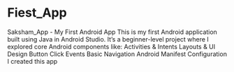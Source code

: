 

















































# Fiest_App
Saksham_App - My First Android App This is my first Android application built using Java in Android Studio. It’s a beginner-level project where I explored core Android components like:  Activities &amp; Intents  Layouts &amp; UI Design  Button Click Events  Basic Navigation  Android Manifest Configuration  I created this app

